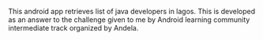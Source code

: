 This android app retrieves list of java developers in lagos. This is developed as an answer to the challenge given to me by Android learning community intermediate track organized by Andela.
